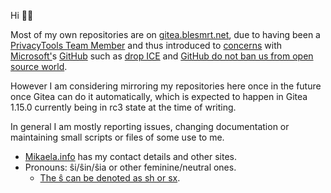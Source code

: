 Hi 👋🏻

Most of my own repositories are on [gitea.blesmrt.net](https://gitea.blesmrt.net/mikaela?tab=activity),
due to having been a [PrivacyTools Team Member](https://privacytools.io/about/)
and thus introduced to [concerns](https://github.com/privacytools/privacytools.io/issues/763) with [Microsoft'](https://github.com/privacytools/privacytools.io/issues/843)s [GitHub](https://github.com/privacytools/privacytools.io/issues/1062) such as [drop ICE](https://github.com/selfagency/microsoft-drop-ice)
and [GitHub do not ban us from open source world](https://github.com/1995parham/github-do-not-ban-us).

However I am considering mirroring my repositories here once in the future
once Gitea can do it automatically, which is expected to happen in Gitea 1.15.0
currently being in rc3 state at the time of writing.

In general I am mostly reporting issues, changing documentation or maintaining
small scripts or files of some use to me.

* [Mikaela.info](https://mikaela.info/) has my contact details and other sites.
* Pronouns: ŝi/ŝin/ŝia or other feminine/neutral ones.
  * [The ŝ can be denoted as sh or sx](https://en.wikipedia.org/wiki/Substitutions_of_the_Esperanto_alphabet).
